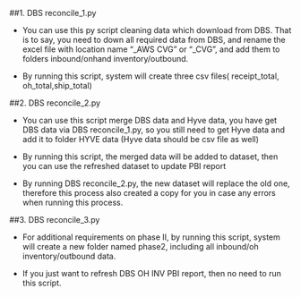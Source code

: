 ##1.	DBS reconcile_1.py

* You can use this py script cleaning data which download from DBS. That is to say, you need to down all required data from DBS, and rename the excel file with location name “_AWS CVG” or “_CVG”, and add them to folders inbound/onhand inventory/outbound. 

* By running this script, system will create three csv files( receipt_total, oh_total,ship_total)

##2.	DBS reconcile_2.py

* You can use this script merge DBS data and Hyve data, you have get DBS data via DBS reconcile_1.py, so you still need to get Hyve data and add it to folder HYVE data (Hyve data should be csv file as well)

* By running this script, the merged data will be added to dataset, then you can use the refreshed dataset to update PBI report

* By running DBS reconcile_2.py, the new dataset will replace the old one, therefore this process also created a copy for you in case any errors when running this process.

##3.   DBS reconcile_3.py

* For additional requirements on phase II, by running this script, system will create a new folder named phase2, including all inbound/oh inventory/outbound data. 

* If you just want to refresh DBS OH INV PBI report, then no need to run this script.

